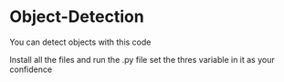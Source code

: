 # Object-Detection
You can detect objects with this code

Install all the files and run the .py file set the thres variable in it as your confidence
